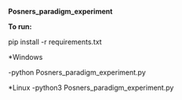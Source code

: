 **Posners_paradigm_experiment**

**To run:**

pip install -r requirements.txt

*Windows

-python Posners_paradigm_experiment.py 

*Linux
-python3 Posners_paradigm_experiment.py 
